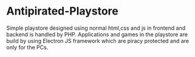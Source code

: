 # Antipirated-Playstore
Simple playstore designed using normal html,css and js in frontend and backend is handled by  PHP. Applications and games in the playstore are  build by using Electron JS framework which are piracy protected and are only for the PCs.   
